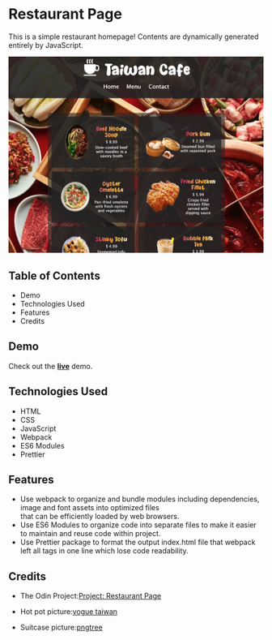 # Restaurant Page
This is a simple restaurant homepage! Contents are dynamically generated entirely by JavaScript.

![App Image](src/img/app.png)

## Table of Contents
- Demo
- Technologies Used
- Features
- Credits
## Demo
Check out the [**live**](https://elsiechen.github.io/Restaurant-Page/) demo.

## Technologies Used
- HTML
- CSS
- JavaScript
- Webpack
- ES6 Modules
- Prettier

## Features
- Use webpack to organize and bundle modules including dependencies, image and font assets into optimized files  
that can be efficiently loaded by web browsers.
- Use ES6 Modules to organize code into separate files to make it easier to maintain and reuse code within project.
- Use Prettier package to format the output index.html file that webpack left all tags in one line which lose code readability.


## Credits
- The Odin Project:[Project: Restaurant Page](https://www.theodinproject.com/lessons/node-path-javascript-restaurant-page)

- Hot pot picture:[vogue taiwan](https://www.vogue.com.tw/lifestyle/article/%E5%8F%B0%E4%B8%AD-%E9%BA%BB%E8%BE%A345)

- Suitcase picture:[pngtree](https://pngtree.com/freepng/hand-painted-taiwanese-brain--micro-world-travel-box_4104075.html)
